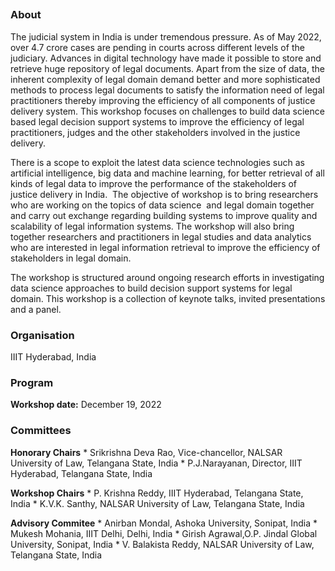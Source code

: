 ##
### About
The judicial system in India is under tremendous pressure. As of May 2022, over 4.7 crore cases are pending in courts across different levels of the judiciary. Advances in digital technology  have made it possible to store and retrieve huge repository of legal documents.    Apart from the size of data, the inherent complexity of legal domain demand better and more sophisticated methods to process legal documents to satisfy the information need of legal practitioners thereby improving the efficiency of all components of justice delivery system. This workshop focuses on  challenges to build data science based legal decision support systems  to improve the efficiency of legal practitioners, judges and the other stakeholders involved in the justice delivery. 

There is a scope to exploit the latest data science technologies such as artificial intelligence, big data and machine learning,  for better  retrieval of all kinds of legal data to improve the performance of the stakeholders of  justice delivery in India.  The objective of workshop is to bring researchers who are working on the topics of data science  and legal domain together and carry out exchange regarding building systems to improve quality and scalability of  legal information systems. The workshop will also bring together researchers and practitioners in legal studies and data analytics who are interested in legal information retrieval to improve the efficiency of stakeholders in legal domain.

The workshop is structured around ongoing research efforts in investigating data science approaches to build decision support systems for legal domain.  This workshop is a collection of  keynote talks, invited presentations and a panel.

### Organisation
IIIT Hyderabad, India

### Program
**Workshop date:** December 19, 2022

### Committees
**Honorary Chairs**
    * Srikrishna Deva Rao, Vice-chancellor, NALSAR University of Law, Telangana State, India 
    * P.J.Narayanan, Director, IIIT Hyderabad, Telangana State, India

**Workshop Chairs**
    * P. Krishna Reddy, IIIT Hyderabad, Telangana State, India
    * K.V.K. Santhy, NALSAR University of Law, Telangana State,  India

**Advisory Commitee**
    * Anirban Mondal, Ashoka University, Sonipat, India
    * Mukesh Mohania, IIIT Delhi, Delhi, India
    * Girish Agrawal,O.P. Jindal Global University, Sonipat, India
    * V. Balakista Reddy, NALSAR University of Law, Telangana State, India 